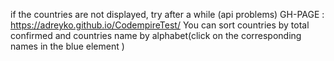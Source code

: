 if the countries are not displayed, try after a while (api problems)
GH-PAGE : https://adreyko.github.io/CodempireTest/
You can sort countries by total confirmed and countries name by alphabet(click on the corresponding names in the blue element )
